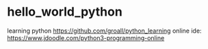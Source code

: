 # hello_world_python
learning python
https://github.com/groall/python_learning
online ide: https://www.jdoodle.com/python3-programming-online
